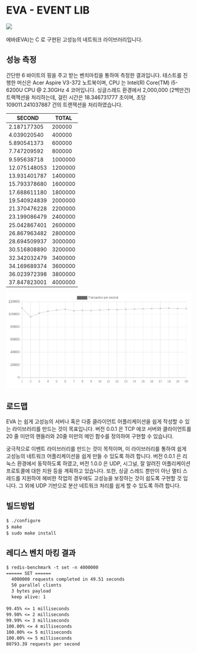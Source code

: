 # EVA - EVENT LIB

<img src="https://img.shields.io/badge/C-A8B9CC?style=flat-square&logo=C&logoColor=white" />

<!--
<script src="https://cdn.jsdelivr.net/npm/chart.js@2.9.4/dist/Chart.min.js"></script>
-->

에바(EVA)는 C 로 구현된 고성능의 네트워크 라이브러리입니다. 

## 성능 측정

간단한 6 바이트의 핑을 주고 받는 벤치마킹을 통하여 측정한 결과입니다. 테스트를 진행한 머신은 Acer Aspire V3-372 노트북이며,
CPU 는 Intel(R) Core(TM) i5-6200U CPU @ 2.30GHz 4 코어입니다. 싱글스레드 환경에서 2,000,000 (2백만건) 트랙잭션을 처리하는데, 걸린 시간은 18.346731777 초이며, 초당 109011.241037887 건의 트랜잭션을 처리하였습니다.


| SECOND       | TOTAL   |
| ------------ | ------- |
|  2.187177305 |  200000 |
|  4.039020540 |  400000 |
|  5.890541373 |  600000 |
|  7.747209592 |  800000 |
|  9.595638718 | 1000000 |
| 12.075148053 | 1200000 |
| 13.931401787 | 1400000 |
| 15.793378680 | 1600000 |
| 17.688611180 | 1800000 |
| 19.540924839 | 2000000 |
| 21.370476228 | 2200000 |
| 23.199086479 | 2400000 |
| 25.042867401 | 2600000 |
| 26.867963482 | 2800000 |
| 28.694509937 | 3000000 |
| 30.516808890 | 3200000 |
| 32.342032479 | 3400000 |
| 34.169689374 | 3600000 |
| 36.023972398 | 3800000 |
| 37.847823001 | 4000000 |



![2021/03/31 BENCHMARK RESULT](docs/img/2021-03-31-benchmark-result.png)

<!--
<canvas id="performance-chart"></canvas>

<script>
const data = [
    [ 2.187177305,  200000],
    [ 4.039020540,  400000],
    [ 5.890541373,  600000],
    [ 7.747209592,  800000],
    [ 9.595638718, 1000000],
    [12.075148053, 1200000],
    [13.931401787, 1400000],
    [15.793378680, 1600000],
    [17.688611180, 1800000],
    [19.540924839, 2000000],
    [21.370476228, 2200000],
    [23.199086479, 2400000],
    [25.042867401, 2600000],
    [26.867963482, 2800000],
    [28.694509937, 3000000],
    [30.516808890, 3200000],
    [32.342032479, 3400000],
    [34.169689374, 3600000],
    [36.023972398, 3800000],
    [37.847823001, 4000000]
];

const transaction = data.map(o => o[1] / o[0]);
const label = data.map((o, index) => index + 1);

const chart = new Chart(document.getElementById("performance-chart"), {
    type: "line",
    data: {
        labels: label,
        datasets: [
            {
                label: "Transaction per second",
                data: transaction,
                fill: false,
                borderColor: "rbg(75, 192, 192)",
                lineTension: 0.1
            }
        ],
    },
    options: {
        scales: {
            yAxes: [{
                ticks: {
                    min: 0,
                    max: 120000,
                    fontSize: 14,
                }
            }]
        }
    }
})

</script>
-->

## 로드맵

EVA 는 쉽게 고성능의 서버나 혹은 다중 클라이언트 어플리케이션을 쉽게 작성할 수 있는 라이브러리를 만드는 것이 목표입니다.
버전 0.0.1 은 TCP 에코 서버와 클라이언트를 20 줄 미만의 핸들러와 20줄 미만의 메인 함수를 정의하여 구현할 수 있습니다.

궁극적으로 이벤트 라이브러리를 만드는 것이 목적이며, 이 라이브러리를 통하여 쉽게 고성능의 네트워크 어플리케이션을 쉽게 만들 수 있도록 하려 합니다. 버전 0.0.1 은 리눅스 환경에서 동작하도록 하였고, 버전 1.0.0 은 UDP, 시그널, 잘 알려진 어플리케이션 프로토콜에 대한 지원 등을 계획하고 있습니다. 또한, 싱글 스레드 뿐만이 아닌 멀티 스레드를 지원하여 헤비한 작업의 경우에도 고성능을 보장하는 것이 쉽도록 구현할 것 입니다. 그 외에 UDP 기반으로 분산 네트워크 처리를 쉽게 할 수 있도록 하려 합니다.

## 빌드방법

```sh
$ ./configure
$ make
$ sudo make install
```

## 레디스 벤치 마킹 결과

```
$ redis-benchmark -t set -n 4000000
====== SET ======
  4000000 requests completed in 49.51 seconds
  50 parallel clients
  3 bytes payload
  keep alive: 1

99.45% <= 1 milliseconds
99.98% <= 2 milliseconds
99.99% <= 3 milliseconds
100.00% <= 4 milliseconds
100.00% <= 5 milliseconds
100.00% <= 5 milliseconds
80793.39 requests per second
```
